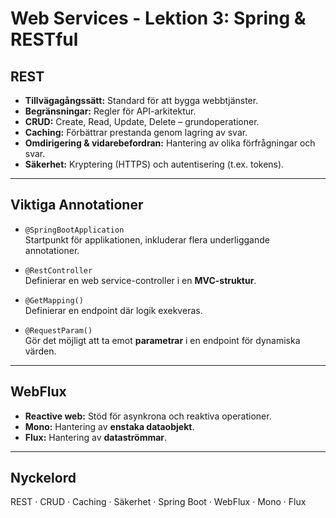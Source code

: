 # Web Services - Lektion 3: Spring & RESTful

## REST
- **Tillvägagångssätt:** Standard för att bygga webbtjänster.  
- **Begränsningar:** Regler för API-arkitektur.  
- **CRUD:** Create, Read, Update, Delete – grundoperationer.  
- **Caching:** Förbättrar prestanda genom lagring av svar.  
- **Omdirigering & vidarebefordran:** Hantering av olika förfrågningar och svar.  
- **Säkerhet:** Kryptering (HTTPS) och autentisering (t.ex. tokens).

---

## Viktiga Annotationer
- `@SpringBootApplication`  
  Startpunkt för applikationen, inkluderar flera underliggande annotationer.

- `@RestController`  
  Definierar en web service-controller i en **MVC-struktur**.

- `@GetMapping()`  
  Definierar en endpoint där logik exekveras.

- `@RequestParam()`  
  Gör det möjligt att ta emot **parametrar** i en endpoint för dynamiska värden.

---

## WebFlux
- **Reactive web:** Stöd för asynkrona och reaktiva operationer.  
- **Mono:** Hantering av **enstaka dataobjekt**.  
- **Flux:** Hantering av **dataströmmar**.

---

## Nyckelord
REST · CRUD · Caching · Säkerhet · Spring Boot · WebFlux · Mono · Flux
